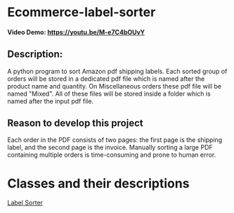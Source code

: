 # Ecommerce-label-sorter

#### Video Demo:  https://youtu.be/M-e7C4bOUvY

## Description:
A python program to sort Amazon pdf shipping labels.
Each sorted group of orders will be stored in a dedicated pdf file which is named after the product name and quantity.
On Miscellaneous orders these pdf file will be named "Mixed".
All of these files will be stored inside a folder which is named after the input pdf file.

## Reason to develop this project
Each order in the PDF consists of two pages: the first page is the shipping label, and the second page is the invoice.
Manually sorting a large PDF containing multiple orders is time-consuming and prone to human error.


# Classes and their descriptions

[ Label Sorter](docs/Label_Sorter.md)